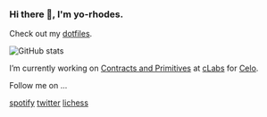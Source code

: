 ### Hi there 👋, I'm yo-rhodes. 

Check out my [dotfiles](https://github.com/yorhodes/dotfiles).

![GitHub stats](https://github-readme-stats.vercel.app/api?username=yorhodes&show_icons=true&theme=default&count_private=true)

I’m currently working on [Contracts and Primitives](https://github.com/orgs/celo-org/teams/cap) at [cLabs](https://clabs.co/) for [Celo](https://celo.org).

Follow me on ...

[spotify](https://open.spotify.com/user/1244236872) 
[twitter](https://twitter.com/yorhodes4)
[lichess](https://lichess.org/@/yorhodes4)
